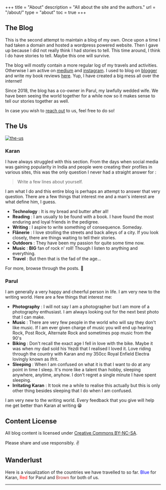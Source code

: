 +++
title = "About"
description = "All about the site and the authors."
url = "/about/"
type = "about"
toc = true
+++

## The Blog

This is the second attempt to maintain a blog of my own. Once upon a time I had taken a domain and hosted a wordpress powered website. Then I gave up because I did not really think I had stories to tell. This time around, I think I do have stories to tell. Maybe this one will survive.

The blog will mostly contain a more regular log of my travels and activities. Otherwise I am active on [medium](http://medium.com/@grasskode) and [instagram](https://www.instagram.com/grasskode/). I used to blog on [blogger](http://fleetingnonsense.blogspot.in/) and write my book reviews [here](http://bookedvorm.blogspot.in/). Yup, I have created a big mess all over the internet!

Since 2018, the blog has a co-owner in Parul, my lawfully wedded wife. We have been seeing the world together for a while now so it makes sense to tell our stories together as well.

In case you wish to [reach out](mailto:gupta.karan.11@gmail.com) to us, feel free to do so!

## The Us

<div class="postimg">
  <a href="https://farm8.staticflickr.com/7838/45586159035_cefa6aed63_c.jpg" data-toggle="lightbox">
    <img src="https://farm8.staticflickr.com/7838/45586159035_cefa6aed63.jpg" alt="the-us">
  </a>
</div>

### Karan

I have always struggled with this section. From the days when social media was gaining popularity in India and people were creating their profiles in various sites, this was the only question I never had a straight answer for :

> Write a few lines about yourself.

I am what I do and this entire blog is perhaps an attempt to answer that very question. There are a few things that interest me and a man's interest are what define him, I guess.

- **Technology** : It is my bread and butter after all!
- **Reading**    : I am usually to be found with a book. I have found the most enduring and loyal friends in the pedigree.
- **Writing**    : I aspire to write something of consequence. Someday.
- **Flânerie**   : I love strolling the streets and back alleys of a city. If you look closely, there are things waiting to tell their stories.
- **Outdoors**   : They have been my passion for quite some time now.
- **Music**      : **BIG** fan of rock n' roll! Though I listen to anything and everything.
- **Travel**     : But then that is the fad of the age...

For more, browse through the posts. 🍻

### Parul

I am generally a very happy and cheerful person in life. I am very new to the writing world. Here are a few things that interest me:

- **Photography** : I will not say I am a photographer but I am more of a photography enthusiast. I am always looking out for the next best photo that I can make.
- **Music** : There are very few people in the world who will say they don't like music. If I am ever given charge of music you will end up hearing Rock, Post Rock, Alternate Rock and sometimes pop music from the 90's
- **Biking** : Don't recall the exact age I fell in love with the bike. Maybe it was when my dad sold his Yezdi that I realised I loved it. Love riding through the country with Karan and my 350cc Royal Enfield Electra lovingly known as Ifrit.
- **Sleeping** : When I am confused on what it is that I want to do at any point in time I sleep. It's more like a talent than hobby, sleeping anywhere, anytime, anyhow. I don't regret a single minute I have spent sleeping.
- **Irritating Karan** : It took me a while to realise this actually but this is only other thing besides sleeping that I do when I am confused.

I am very new to the writing world. Every feedback that you give will help me get better than Karan at writing :grin:


## Content License

All blog content is licensed under [Creative Commons BY-NC-SA](https://creativecommons.org/licenses/by-sa/4.0/).

Please share and use responsibly. ✌


## Wanderlust

<div>
  <p>Here is a visualization of the countries we have travelled to so far. <font color="blue">Blue</font> for Karan<span id="karanTravelledTo"></span>, <font color="red">Red</font> for Parul<span id="parulTravelledTo"></span> and <font color="brown">Brown</font> for both of us<span id="bothTravelledTo"></span>.
  </p>
</div>

<div id="world_map_choropleth"></div>

<hr />
